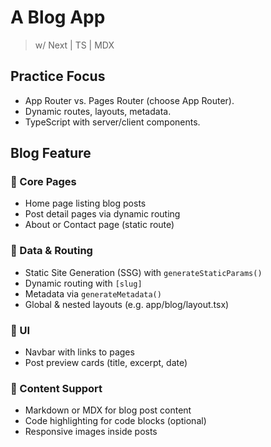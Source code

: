 # A Blog App

> w/ Next | TS | MDX

## Practice Focus

- App Router vs. Pages Router (choose App Router).
- Dynamic routes, layouts, metadata.
- TypeScript with server/client components.

## Blog Feature

### 🔁 Core Pages

- Home page listing blog posts
- Post detail pages via dynamic routing
- About or Contact page (static route)

### 🧠 Data & Routing

- Static Site Generation (SSG) with `generateStaticParams()`
- Dynamic routing with `[slug]`
- Metadata via `generateMetadata()`
- Global & nested layouts (e.g. app/blog/layout.tsx)

### 🎨 UI

- Navbar with links to pages
- Post preview cards (title, excerpt, date)

### 💬 Content Support

- Markdown or MDX for blog post content
- Code highlighting for code blocks (optional)
- Responsive images inside posts
